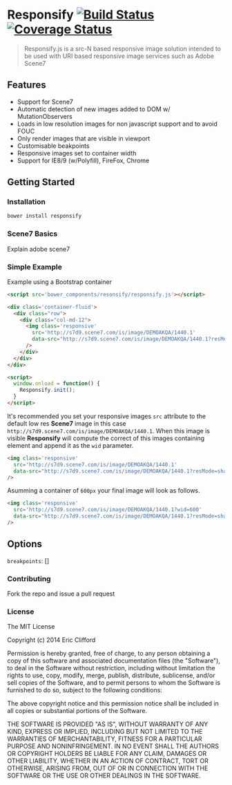 # Responsify  [![Build Status](https://travis-ci.org/eclifford/bronson.svg?branch=master)](https://travis-ci.org/eclifford/bronson) [![Coverage Status](https://coveralls.io/repos/eclifford/bronson/badge.png?branch=master)](https://coveralls.io/r/eclifford/bronson?branch=master)

> Responsify.js is a src-N based responsive image solution intended to be used
with URI based responsive image services such as Adobe Scene7

## Features
- Support for Scene7
- Automatic detection of new images added to DOM w/ MutationObservers
- Loads in low resolution images for non javascript support and to avoid FOUC
- Only render images that are visible in viewport
- Customisable beakpoints
- Responsive images set to container width
- Support for IE8/9 (w/Polyfill), FireFox, Chrome

## Getting Started

### Installation

```bash
bower install responsify
```

### Scene7 Basics
Explain adobe scene7

### Simple Example

Example using a Bootstrap container

```html
<script src='bower_components/resonsify/responsify.js'></script>

<div class='container-fluid'>
  <div class="row">
    <div class="col-md-12">
      <img class='responsive'
        src='http://s7d9.scene7.com/is/image/DEMOAKQA/1440.1'
        data-src="http://s7d9.scene7.com/is/image/DEMOAKQA/1440.1?resMode=sharp2&qlt=85"
      />
    </div>
  </div>
</div>

<script>
  window.onload = function() {
    Responsify.init();
  }
</script>
```

It's recommended you set your responsive images `src` attribute to the default
low res **Scene7** image in this case `http://s7d9.scene7.com/is/image/DEMOAKQA/1440.1`. When this
image is visible **Responsify** will compute the correct of this images containing element
and append it as the `wid` parameter.

```html
<img class='responsive'
  src='http://s7d9.scene7.com/is/image/DEMOAKQA/1440.1'
  data-src="http://s7d9.scene7.com/is/image/DEMOAKQA/1440.1?resMode=sharp2&qlt=85"
/>
```
Asumming a container of `600px` your final image will look as follows.

```html
<img class='responsive'
  src='http://s7d9.scene7.com/is/image/DEMOAKQA/1440.1?wid=600'
  data-src="http://s7d9.scene7.com/is/image/DEMOAKQA/1440.1?resMode=sharp2&qlt=85"
/>
```

## Options

`breakpoints`: []

### Contributing

Fork the repo and issue a pull request

### License

The MIT License

Copyright (c) 2014 Eric Clifford

Permission is hereby granted, free of charge, to any person obtaining a copy
of this software and associated documentation files (the "Software"), to deal
in the Software without restriction, including without limitation the rights
to use, copy, modify, merge, publish, distribute, sublicense, and/or sell
copies of the Software, and to permit persons to whom the Software is
furnished to do so, subject to the following conditions:

The above copyright notice and this permission notice shall be included in
all copies or substantial portions of the Software.

THE SOFTWARE IS PROVIDED "AS IS", WITHOUT WARRANTY OF ANY KIND, EXPRESS OR
IMPLIED, INCLUDING BUT NOT LIMITED TO THE WARRANTIES OF MERCHANTABILITY,
FITNESS FOR A PARTICULAR PURPOSE AND NONINFRINGEMENT. IN NO EVENT SHALL THE
AUTHORS OR COPYRIGHT HOLDERS BE LIABLE FOR ANY CLAIM, DAMAGES OR OTHER
LIABILITY, WHETHER IN AN ACTION OF CONTRACT, TORT OR OTHERWISE, ARISING FROM,
OUT OF OR IN CONNECTION WITH THE SOFTWARE OR THE USE OR OTHER DEALINGS IN
THE SOFTWARE.
